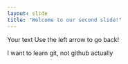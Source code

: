 ```yaml
---
layout: slide
title: "Welcome to our second slide!"
---
```

Your text
Use the left arrow to go back!

I want to learn git, not github actually
